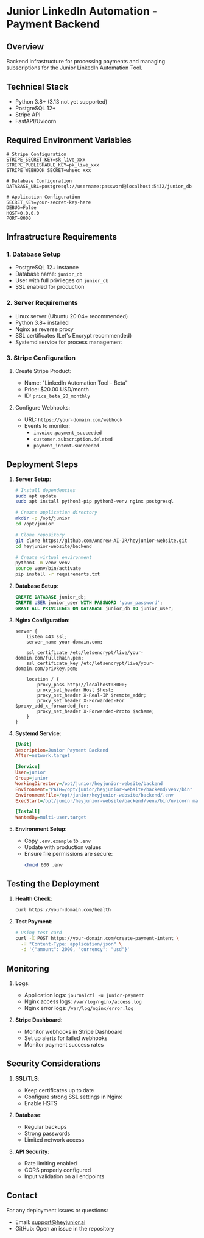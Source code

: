 # Junior LinkedIn Automation - Payment Backend

## Overview
Backend infrastructure for processing payments and managing subscriptions for the Junior LinkedIn Automation Tool.

## Technical Stack
- Python 3.8+ (3.13 not yet supported)
- PostgreSQL 12+
- Stripe API
- FastAPI/Uvicorn

## Required Environment Variables
```env
# Stripe Configuration
STRIPE_SECRET_KEY=sk_live_xxx
STRIPE_PUBLISHABLE_KEY=pk_live_xxx
STRIPE_WEBHOOK_SECRET=whsec_xxx

# Database Configuration
DATABASE_URL=postgresql://username:password@localhost:5432/junior_db

# Application Configuration
SECRET_KEY=your-secret-key-here
DEBUG=False
HOST=0.0.0.0
PORT=8000
```

## Infrastructure Requirements

### 1. Database Setup
- PostgreSQL 12+ instance
- Database name: `junior_db`
- User with full privileges on `junior_db`
- SSL enabled for production

### 2. Server Requirements
- Linux server (Ubuntu 20.04+ recommended)
- Python 3.8+ installed
- Nginx as reverse proxy
- SSL certificates (Let's Encrypt recommended)
- Systemd service for process management

### 3. Stripe Configuration
1. Create Stripe Product:
   - Name: "LinkedIn Automation Tool - Beta"
   - Price: $20.00 USD/month
   - ID: `price_beta_20_monthly`

2. Configure Webhooks:
   - URL: `https://your-domain.com/webhook`
   - Events to monitor:
     - `invoice.payment_succeeded`
     - `customer.subscription.deleted`
     - `payment_intent.succeeded`

## Deployment Steps

1. **Server Setup**:
   ```bash
   # Install dependencies
   sudo apt update
   sudo apt install python3-pip python3-venv nginx postgresql

   # Create application directory
   mkdir -p /opt/junior
   cd /opt/junior

   # Clone repository
   git clone https://github.com/Andrew-AI-JR/heyjunior-website.git
   cd heyjunior-website/backend

   # Create virtual environment
   python3 -m venv venv
   source venv/bin/activate
   pip install -r requirements.txt
   ```

2. **Database Setup**:
   ```sql
   CREATE DATABASE junior_db;
   CREATE USER junior_user WITH PASSWORD 'your_password';
   GRANT ALL PRIVILEGES ON DATABASE junior_db TO junior_user;
   ```

3. **Nginx Configuration**:
   ```nginx
   server {
       listen 443 ssl;
       server_name your-domain.com;

       ssl_certificate /etc/letsencrypt/live/your-domain.com/fullchain.pem;
       ssl_certificate_key /etc/letsencrypt/live/your-domain.com/privkey.pem;

       location / {
           proxy_pass http://localhost:8000;
           proxy_set_header Host $host;
           proxy_set_header X-Real-IP $remote_addr;
           proxy_set_header X-Forwarded-For $proxy_add_x_forwarded_for;
           proxy_set_header X-Forwarded-Proto $scheme;
       }
   }
   ```

4. **Systemd Service**:
   ```ini
   [Unit]
   Description=Junior Payment Backend
   After=network.target

   [Service]
   User=junior
   Group=junior
   WorkingDirectory=/opt/junior/heyjunior-website/backend
   Environment="PATH=/opt/junior/heyjunior-website/backend/venv/bin"
   EnvironmentFile=/opt/junior/heyjunior-website/backend/.env
   ExecStart=/opt/junior/heyjunior-website/backend/venv/bin/uvicorn main:app --host 0.0.0.0 --port 8000

   [Install]
   WantedBy=multi-user.target
   ```

5. **Environment Setup**:
   - Copy `.env.example` to `.env`
   - Update with production values
   - Ensure file permissions are secure:
     ```bash
     chmod 600 .env
     ```

## Testing the Deployment

1. **Health Check**:
   ```bash
   curl https://your-domain.com/health
   ```

2. **Test Payment**:
   ```bash
   # Using test card
   curl -X POST https://your-domain.com/create-payment-intent \
     -H "Content-Type: application/json" \
     -d '{"amount": 2000, "currency": "usd"}'
   ```

## Monitoring

1. **Logs**:
   - Application logs: `journalctl -u junior-payment`
   - Nginx access logs: `/var/log/nginx/access.log`
   - Nginx error logs: `/var/log/nginx/error.log`

2. **Stripe Dashboard**:
   - Monitor webhooks in Stripe Dashboard
   - Set up alerts for failed webhooks
   - Monitor payment success rates

## Security Considerations

1. **SSL/TLS**:
   - Keep certificates up to date
   - Configure strong SSL settings in Nginx
   - Enable HSTS

2. **Database**:
   - Regular backups
   - Strong passwords
   - Limited network access

3. **API Security**:
   - Rate limiting enabled
   - CORS properly configured
   - Input validation on all endpoints

## Contact
For any deployment issues or questions:
- Email: support@heyjunior.ai
- GitHub: Open an issue in the repository 